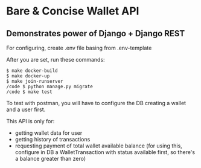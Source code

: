 # Bare & Concise Wallet API
## Demonstrates power of Django + Django REST

For configuring, create .env file basing from .env-template

After you are set, run these commands:

```
$ make docker-build
$ make docker-up
$ make join-runserver
/code $ python manage.py migrate
/code $ make test
```

To test with postman, you will have to configure the DB creating a wallet and a user first. 

This API is only for:
- getting wallet data for user
- getting history of transactions
- requesting payment of total wallet available balance (for using this, configure in DB a WalletTransaction with status available first, so there's a balance greater than zero)